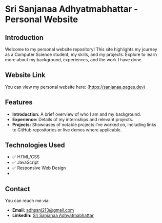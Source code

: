 # Sri Sanjanaa Adhyatmabhattar - Personal Website

## Introduction

Welcome to my personal website repository! This site highlights my journey as a Computer Science student, my skills, and my projects. Explore to learn more about my background, experiences, and the work I have done.

## Website Link

You can view my personal website here: [(https://sanjanaa.pages.dev)](https://sanjanaa.pages.dev)

## Features

- **Introduction:** A brief overview of who I am and my background.
- **Experience:** Details of my internships and relevant projects.
- **Projects:** Showcases of notable projects I’ve worked on, including links to GitHub repositories or live demos where applicable.

## Technologies Used

- ✅ HTML/CSS
- ✅ JavaScript
- ✅ Responsive Web Design
- 
## Contact

You can reach me via:
- **Email:** [adhsanj213@gmail.com](mailto:adhsanj213@gmail.com)
- **LinkedIn:** [Sri Sanjanaa Adhyatmabhattar](https://www.linkedin.com/in/sri-sanjanaa-adhyatmabhattar)

